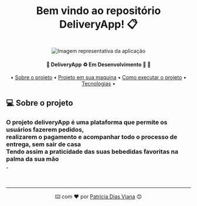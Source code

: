<div align="center">
<h1 fontsize="80px">Bem vindo ao repositório DeliveryApp! 📋</h1>
  </br>
  <img src="kjh" alt="Imagem representativa da aplicação" />
  
  <h4 align="center"> 
	🚧  DeliveryApp ♻️ Em Desenvolvimento 🚀 🚧
  </h4>
  <p align="center">
   • <a href="#-sobre-o-projeto">Sobre o projeto</a> •
   <a href="#-projeto-em-sua-maquina">Projeto em sua maquina</a> •
   <a href="#-como-executar-o-projeto">Como executar o projeto</a> •
   <a href="#-tecnologias">Tecnologias</a> •
  </p>
  
  <div align="left">

  ## 💻 Sobre o projeto
  <h3>
    O projeto deliveryApp é uma plataforma que permite os usuários fazerem pedidos,<br>
    realizarem o pagamento e acompanhar todo o processo de entrega, sem sair de casa<br>
    Tendo assim a praticidade das suas bebedidas favoritas na palma da sua mão<br>.

  </h3>
 
  </br>
  </div>

  ---
  ⌨️ com ❤️ por [Patricia Dias Viana](https://github.com/patriciadivi) 😊
</div>
